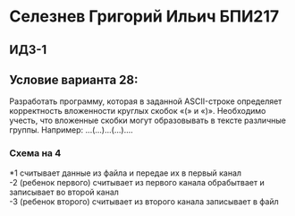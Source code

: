 # Селезнев Григорий Ильич БПИ217
## ИДЗ-1 
## Условие варианта 28:
Разработать программу, которая в заданной ASCII-строке определяет корректность вложенности круглых скобок «(» и «)».
Необходимо учесть, что вложенные скобки могут образовывать в
тексте различные группы. Например: ...(...)...(...)....

### Схема на 4
*1 считывает данные из файла и передае их в первый канал   
      -2 (ребенок первого) считывает из первого канала обрабытвает и записывает во второй канал   
            -3 (ребенок второго) считывает из второго канала записывает в файл  


